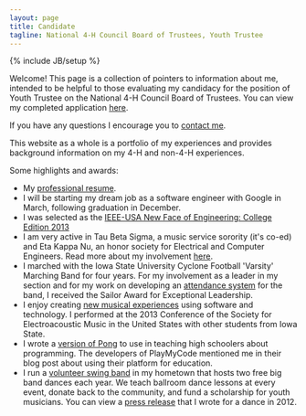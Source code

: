 ```yaml
---
layout: page
title: Candidate
tagline: National 4-H Council Board of Trustees, Youth Trustee
---
```

{% include JB/setup %}

Welcome! This page is a collection of pointers to information about me, intended to be helpful to those evaluating my candidacy for the position of Youth Trustee on the National 4-H Council Board of Trustees. You can view my completed application [here](/files/ullerich-yt.pdf).  

If you have any questions I encourage you to [contact me](/contact.html).  

This website as a whole is a portfolio of my experiences and provides background information on my 4-H and non-4-H experiences.  

Some highlights and awards:  
- My [professional resume](/files/ullerich-resume.pdf).
- I will be starting my dream job as a software engineer with Google in March, following graduation in December.  
- I was selected as the [IEEE-USA New Face of Engineering: College Edition 2013](http://www.nxtbook.com/nxtbooks/ieeeusa/ieeeusa_summer13/index.php#/36)  
- I am very active in Tau Beta Sigma, a music service sorority (it's co-ed) and Eta Kappa Nu, an honor society for Electrical and Computer Engineers. Read more about my involvement [here](http://www.curtisullerich.com/experience/leadership.html).  
- I marched with the Iowa State University Cyclone Football 'Varsity' Marching Band for four years. For my involvement as a leader in my section and for my work on developing an [attendance system](/projects/attendance-system.html) for the band, I received the Sailor Award for Exceptional Leadership.  
- I enjoy creating [new musical experiences](/music-technology/overview.html) using software and technology. I performed at the 2013 Conference of the Society for Electroacoustic Music in the United States with other students from Iowa State.  
- I wrote a [version of Pong](/projects/pong.html) to use in teaching high schoolers about programming. The developers of PlayMyCode mentioned me in their blog post about using their platform for education.  
- I run a [volunteer swing band](http://www.popcornbutton.org) in my hometown that hosts two free big band dances each year. We teach ballroom dance lessons at every event, donate back to the community, and fund a scholarship for youth musicians. You can view a [press release](/files/atlantic-news-telegraph.png) that I wrote for a dance in 2012.  



